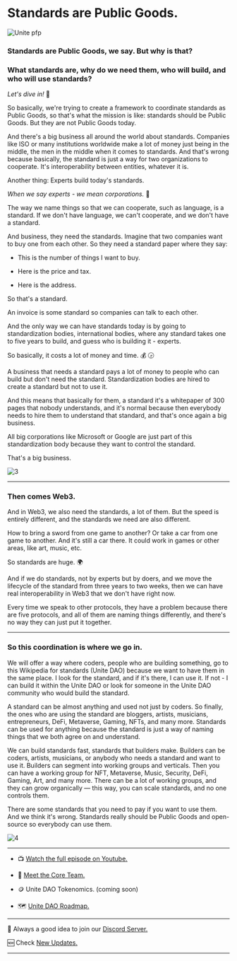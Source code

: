 # Standards are Public Goods.



![Unite pfp](https://github.com/Unite-DAO/Documentation/blob/main/assets/Unite%20pfp.png)



### Standards are Public Goods, we say. But why is that? 

### What standards are, why do we need them, who will build, and who will use standards? 

*Let's dive in!* 🚀

So basically, we're trying to create a framework to coordinate standards as Public Goods, so that's what the mission is like: standards should be Public Goods. But they are not Public Goods today.

And there's a big business all around the world about standards. Companies like ISO or many institutions worldwide make a lot of money just being in the middle, the men in the middle when it comes to standards. And that's wrong because basically, the standard is just a way for two organizations to cooperate. It's interoperability between entities, whatever it is.

Another thing: Experts build today's standards. 

*When we say experts - we mean corporations.* 💼

The way we name things so that we can cooperate, such as language, is a standard. If we don't have language, we can't cooperate, and we don't have a standard.

And business, they need the standards. Imagine that two companies want to buy one from each other. So they need a standard paper where they say: 

- This is the number of things I want to buy.

- Here is the price and tax.

- Here is the address. 

So that's a standard. 

An invoice is some standard so companies can talk to each other. 

And the only way we can have standards today is by going to standardization bodies, international bodies, where any standard takes one to five years to build, and guess who is building it - experts.

So basically, it costs a lot of money and time. 💰 🕞

A business that needs a standard pays a lot of money to people who can build but don't need the standard. Standardization bodies are hired to create a standard but not to use it.

And this means that basically for them, a standard it's a whitepaper of 300 pages that nobody understands, and it's normal because then everybody needs to hire them to understand that standard, and that's once again a big business.

All big corporations like Microsoft or Google are just part of this standardization body because they want to control the standard.

That's a big business. 



![3](https://github.com/Unite-DAO/Documentation/blob/main/assets/3.png)



***

### Then comes Web3.

And in Web3, we also need the standards, a lot of them. 
But the speed is entirely different, and the standards we need are also different. 

How to bring a sword from one game to another?
Or take a car from one game to another. 
And it's still a car there. 
It could work in games or other areas, like art, music, etc.

So standards are huge. 🌍

And if we do standards, not by experts but by doers, and we move the lifecycle of the standard from three years to two weeks, then we can have real interoperability in Web3  that we don't have right now.

Every time we speak to other protocols, they have a problem because there are five protocols, and all of them are naming things differently, and there's no way they can just put it together.

***

### So this coordination is where we go in. 

We will offer a way where coders, people who are building something, go to this Wikipedia for standards (Unite DAO) because we want to have them in the same place. I look for the standard, and if it's there, I can use it. If not - I can build it within the Unite DAO or look for someone in the Unite DAO community who would build the standard. 

A standard can be almost anything and used not just by coders. So finally, the ones who are using the standard are bloggers, artists, musicians, entrepreneurs, DeFi, Metaverse, Gaming, NFTs, and many more. Standards can be used for anything because the standard is just a way of naming things that we both agree on and understand.

We can build standards fast, standards that builders make. Builders can be coders, artists, musicians, or anybody who needs a standard and want to use it. Builders can segment into working groups and verticals. Then you can have a working group for NFT, Metaverse, Music, Security, DeFi, Gaming, Art, and many more. There can be a lot of working groups, and they can grow organically — this way, you can scale standards, and no one controls them. 

There are some standards that you need to pay if you want to use them. And we think it's wrong. Standards really should be Public Goods and open-source so everybody can use them.



![4](https://github.com/Unite-DAO/Documentation/blob/main/assets/4.png)



***

- 📺 [Watch the full episode on Youtube.](https://www.youtube.com/watch?v=563j_mqu1N0)

- 👤 [Meet the Core Team.](https://github.com/Unite-DAO/Documentation/blob/main/updates/6.%20Meet%20the%20Core%20Team.md)

- 🪙 Unite DAO Tokenomics. (coming soon)

- 🗺️ [Unite DAO Roadmap.](https://github.com/Unite-DAO/Documentation/wiki/Unite-DAO-Roadmap)

***

💬 Always a good idea to join our [Discord Server.](https://discord.gg/7RwPerFPe8)

🆕 Check [New Updates.](https://github.com/Unite-DAO/Documentation/tree/main/updates)

***
